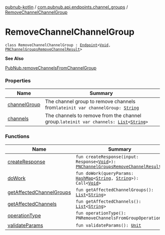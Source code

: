 [pubnub-kotlin](../../index.md) / [com.pubnub.api.endpoints.channel_groups](../index.md) / [RemoveChannelChannelGroup](./index.md)

# RemoveChannelChannelGroup

`class RemoveChannelChannelGroup : `[`Endpoint`](../../com.pubnub.api/-endpoint/index.md)`<`[`Void`](https://docs.oracle.com/javase/6/docs/api/java/lang/Void.html)`, `[`PNChannelGroupsRemoveChannelResult`](../../com.pubnub.api.models.consumer.channel_group/-p-n-channel-groups-remove-channel-result/index.md)`>`

**See Also**

[PubNub.removeChannelsFromChannelGroup](../../com.pubnub.api/-pub-nub/remove-channels-from-channel-group.md)

### Properties

| Name | Summary |
|---|---|
| [channelGroup](channel-group.md) | The channel group to remove channels from`lateinit var channelGroup: `[`String`](https://kotlinlang.org/api/latest/jvm/stdlib/kotlin/-string/index.html) |
| [channels](channels.md) | The channels to remove from the channel group.`lateinit var channels: `[`List`](https://kotlinlang.org/api/latest/jvm/stdlib/kotlin.collections/-list/index.html)`<`[`String`](https://kotlinlang.org/api/latest/jvm/stdlib/kotlin/-string/index.html)`>` |

### Functions

| Name | Summary |
|---|---|
| [createResponse](create-response.md) | `fun createResponse(input: Response<`[`Void`](https://docs.oracle.com/javase/6/docs/api/java/lang/Void.html)`>): `[`PNChannelGroupsRemoveChannelResult`](../../com.pubnub.api.models.consumer.channel_group/-p-n-channel-groups-remove-channel-result/index.md)`?` |
| [doWork](do-work.md) | `fun doWork(queryParams: `[`HashMap`](https://docs.oracle.com/javase/6/docs/api/java/util/HashMap.html)`<`[`String`](https://kotlinlang.org/api/latest/jvm/stdlib/kotlin/-string/index.html)`, `[`String`](https://kotlinlang.org/api/latest/jvm/stdlib/kotlin/-string/index.html)`>): Call<`[`Void`](https://docs.oracle.com/javase/6/docs/api/java/lang/Void.html)`>` |
| [getAffectedChannelGroups](get-affected-channel-groups.md) | `fun getAffectedChannelGroups(): `[`List`](https://kotlinlang.org/api/latest/jvm/stdlib/kotlin.collections/-list/index.html)`<`[`String`](https://kotlinlang.org/api/latest/jvm/stdlib/kotlin/-string/index.html)`>` |
| [getAffectedChannels](get-affected-channels.md) | `fun getAffectedChannels(): `[`List`](https://kotlinlang.org/api/latest/jvm/stdlib/kotlin.collections/-list/index.html)`<`[`String`](https://kotlinlang.org/api/latest/jvm/stdlib/kotlin/-string/index.html)`>` |
| [operationType](operation-type.md) | `fun operationType(): PNRemoveChannelsFromGroupOperation` |
| [validateParams](validate-params.md) | `fun validateParams(): `[`Unit`](https://kotlinlang.org/api/latest/jvm/stdlib/kotlin/-unit/index.html) |

